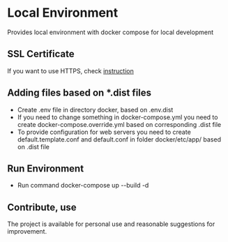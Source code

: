 # Local Environment
Provides local environment with docker compose for local development

## SSL Certificate
If you want to use HTTPS, check [instruction](README_SSL.md) 

## Adding files based on *.dist files
* Create .env file in directory docker, based on .env.dist
* If you need to change something in docker-compose.yml you need to create docker-compose.override.yml based on corresponding .dist file
* To provide configuration for web servers you need to create default.template.conf and default.conf in folder docker/etc/app/ based on .dist file

## Run Environment
* Run command docker-compose up --build -d

## Contribute, use
The project is available for personal use and reasonable suggestions for improvement. 